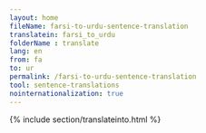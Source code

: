 ```yaml
---
layout: home
fileName: farsi-to-urdu-sentence-translation
translatein: farsi_to_urdu
folderName : translate
lang: en
from: fa
to: ur
permalink: /farsi-to-urdu-sentence-translation
tool: sentence-translations
nointernationalization: true
---
```

{% include section/translateinto.html %}
